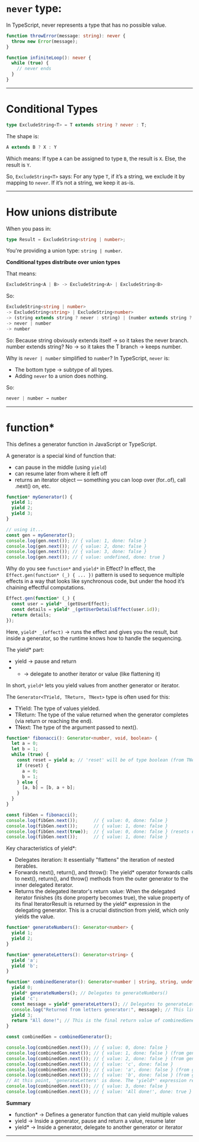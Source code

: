 
# `never` type:
In TypeScript, never represents a type that has no possible value.

```ts
function throwError(message: string): never {
  throw new Error(message);
}

function infiniteLoop(): never {
  while (true) {
    // never ends
  }
}
```

---

# Conditional Types

```ts
type ExcludeString<T> = T extends string ? never : T;
```

The shape is:
```ts
A extends B ? X : Y
```

Which means:
If type `A` can be assigned to type `B`, the result is `X`.
Else, the result is `Y`.

So, `ExcludeString<T>` says:
For any type `T`, if it’s a string, we exclude it by mapping to `never`.
If it’s not a string, we keep it as-is.

---

# How unions distribute

When you pass in:
```ts
type Result = ExcludeString<string | number>;
```

You're providing a union type: `string | number`.

**Conditional types distribute over union types**

That means:
```ts
ExcludeString<A | B> -> ExcludeString<A> | ExcludeString<B>
```

So:
```ts
ExcludeString<string | number>
-> ExcludeString<string> | ExcludeString<number>
-> (string extends string ? never : string) | (number extends string ? never : number)
-> never | number
-> number
```

So:
Because string obviously extends itself → so it takes the never branch.
number extends string? No → so it takes the T branch → keeps number.

Why is `never | number` simplified to `number`?
In TypeScript, `never` is:
- The bottom type → subtype of all types.
- Adding `never` to a union does nothing.

So:
```ts
never | number → number
```

---

# function*

This defines a generator function in JavaScript or TypeScript.

A generator is a special kind of function that:
- can pause in the middle (using `yield`)
- can resume later from where it left off
- returns an iterator object — something you can loop over (for..of), call .next() on, etc.

```ts
function* myGenerator() {
  yield 1;
  yield 2;
  yield 3;
}

// using it...
const gen = myGenerator();
console.log(gen.next()); // { value: 1, done: false }
console.log(gen.next()); // { value: 2, done: false }
console.log(gen.next()); // { value: 3, done: false }
console.log(gen.next()); // { value: undefined, done: true }
```

Why do you see `function*` and `yield*` in Effect?
In effect, the `Effect.gen(function* (_) { ... })` pattern is used to sequence multiple effects in a way that looks like synchronous code, but under the hood it’s chaining effectful computations.

```ts
Effect.gen(function* (_) {
  const user = yield* _(getUserEffect);
  const details = yield* _(getUserDetailsEffect(user.id));
  return details;
});
```

Here, `yield* _(effect)` → runs the effect and gives you the result, but inside a generator, so the runtime knows how to handle the sequencing.

The yield* part:
- yield → pause and return
- * → delegate to another iterator or value (like flattening it)

In short, `yield*` lets you yield values from another generator or iterator.


The `Generator<TYield, TReturn, TNext>` type is often used for this:
- TYield: The type of values yielded.
- TReturn: The type of the value returned when the generator completes (via return or reaching the end).
- TNext: The type of the argument passed to next().

```ts
function* fibonacci(): Generator<number, void, boolean> {
  let a = 0;
  let b = 1;
  while (true) {
    const reset = yield a; // 'reset' will be of type boolean (from TNext)
    if (reset) {
      a = 0;
      b = 1;
    } else {
      [a, b] = [b, a + b];
    }
  }
}

const fibGen = fibonacci();
console.log(fibGen.next());      // { value: 0, done: false }
console.log(fibGen.next());      // { value: 1, done: false }
console.log(fibGen.next(true));  // { value: 0, done: false } (resets due to `true`)
console.log(fibGen.next());      // { value: 1, done: false }
```

Key characteristics of yield*:
- Delegates iteration: It essentially "flattens" the iteration of nested iterables.
- Forwards next(), return(), and throw(): The yield* operator forwards calls to next(), return(), and throw() methods from the outer generator to the inner delegated iterator.
- Returns the delegated iterator's return value: When the delegated iterator finishes (its done property becomes true), the value property of its final IteratorResult is returned by the yield* expression in the delegating generator. This is a crucial distinction from yield, which only yields the value.

```ts
function* generateNumbers(): Generator<number> {
  yield 1;
  yield 2;
}

function* generateLetters(): Generator<string> {
  yield 'a';
  yield 'b';
}

function* combinedGenerator(): Generator<number | string, string, undefined> {
  yield 0;
  yield* generateNumbers(); // Delegates to generateNumbers()
  yield 'c';
  const message = yield* generateLetters(); // Delegates to generateLetters(), message will be 'b' if letters returns a value
  console.log("Returned from letters generator:", message); // This line will execute after generateLetters finishes
  yield 3;
  return "All done!"; // This is the final return value of combinedGenerator
}

const combinedGen = combinedGenerator();

console.log(combinedGen.next()); // { value: 0, done: false }
console.log(combinedGen.next()); // { value: 1, done: false } (from generateNumbers)
console.log(combinedGen.next()); // { value: 2, done: false } (from generateNumbers)
console.log(combinedGen.next()); // { value: 'c', done: false }
console.log(combinedGen.next()); // { value: 'a', done: false } (from generateLetters)
console.log(combinedGen.next()); // { value: 'b', done: false } (from generateLetters)
// At this point, 'generateLetters' is done. The 'yield*' expression resolves to 'b' (the last yielded value) and 'console.log' runs.
console.log(combinedGen.next()); // { value: 3, done: false }
console.log(combinedGen.next()); // { value: 'All done!', done: true }
```

**Summary**
- function* -> Defines a generator function that can yield multiple values
- yield -> Inside a generator, pause and return a value, resume later
- yield* -> Inside a generator, delegate to another generator or iterator

---
